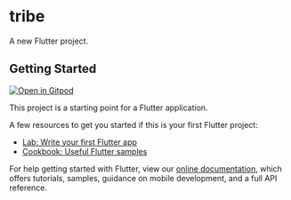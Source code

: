 # tribe

A new Flutter project.

## Getting Started

[![Open in Gitpod](https://gitpod.io/button/open-in-gitpod.svg)](https://gitpod.io/#https://github.com/ansarizafar/flutter_gitpod)

This project is a starting point for a Flutter application.

A few resources to get you started if this is your first Flutter project:

- [Lab: Write your first Flutter app](https://flutter.dev/docs/get-started/codelab)
- [Cookbook: Useful Flutter samples](https://flutter.dev/docs/cookbook)

For help getting started with Flutter, view our
[online documentation](https://flutter.dev/docs), which offers tutorials,
samples, guidance on mobile development, and a full API reference.
